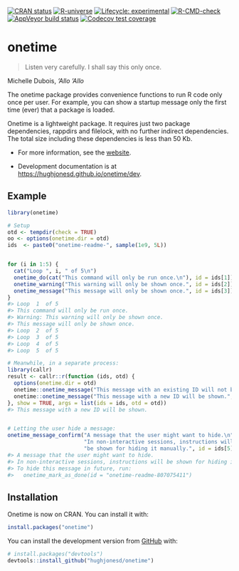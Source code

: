 
<!-- README.md is generated from README.Rmd. Please edit that file -->
<!-- badges: start -->

[![CRAN
status](https://www.r-pkg.org/badges/version/onetime)](https://CRAN.R-project.org/package=onetime)
[![R-universe](https://hughjonesd.r-universe.dev/badges/onetime)](https://hughjonesd.r-universe.dev/ui#package:onetime)
[![Lifecycle:
experimental](https://img.shields.io/badge/lifecycle-experimental-orange.svg)](https://lifecycle.r-lib.org/articles/stages.html#experimental)
[![R-CMD-check](https://github.com/hughjonesd/onetime/actions/workflows/R-CMD-check.yaml/badge.svg)](https://github.com/hughjonesd/onetime/actions/workflows/R-CMD-check.yaml)
[![AppVeyor build
status](https://ci.appveyor.com/api/projects/status/github/hughjonesd/onetime?branch=master&svg=true)](https://ci.appveyor.com/project/hughjonesd/onetime)
[![Codecov test
coverage](https://codecov.io/gh/hughjonesd/onetime/branch/master/graph/badge.svg)](https://app.codecov.io/gh/hughjonesd/onetime?branch=master)
<!-- badges: end -->

# onetime

> Listen very carefully. I shall say this only once.

Michelle Dubois, *’Allo ’Allo*

The onetime package provides convenience functions to run R code only
once per user. For example, you can show a startup message only the
first time (ever) that a package is loaded.

Onetime is a lightweight package. It requires just two package
dependencies, rappdirs and filelock, with no further indirect
dependencies. The total size including these dependencies is less than
50 Kb.

- For more information, see the
  [website](https://hughjonesd.github.io/onetime/).

- Development documentation is at
  <https://hughjonesd.github.io/onetime/dev>.

## Example

``` r
library(onetime)

# Setup
otd <- tempdir(check = TRUE)
oo <- options(onetime.dir = otd)
ids  <- paste0("onetime-readme-", sample(1e9, 5L))


for (i in 1:5) {
  cat("Loop ", i, " of 5\n")
  onetime_do(cat("This command will only be run once.\n"), id = ids[1])
  onetime_warning("This warning will only be shown once.", id = ids[2])
  onetime_message("This message will only be shown once.", id = ids[3])
}
#> Loop  1  of 5
#> This command will only be run once.
#> Warning: This warning will only be shown once.
#> This message will only be shown once.
#> Loop  2  of 5
#> Loop  3  of 5
#> Loop  4  of 5
#> Loop  5  of 5

# Meanwhile, in a separate process:
library(callr)
result <- callr::r(function (ids, otd) {
  options(onetime.dir = otd)
  onetime::onetime_message("This message with an existing ID will not be shown.", id = ids[1])
  onetime::onetime_message("This message with a new ID will be shown.", id = ids[4])
}, show = TRUE, args = list(ids = ids, otd = otd))
#> This message with a new ID will be shown.


# Letting the user hide a message:
onetime_message_confirm("A message that the user might want to hide.\n",
                        "In non-interactive sessions, instructions will ",
                        "be shown for hiding it manually.", id = ids[5])
#> A message that the user might want to hide.
#> In non-interactive sessions, instructions will be shown for hiding it manually.
#> To hide this message in future, run:
#>   onetime_mark_as_done(id = "onetime-readme-807075411")
```

## Installation

Onetime is now on CRAN. You can install it with:

``` r
install.packages("onetime")
```

You can install the development version from
[GitHub](https://github.com/) with:

``` r
# install.packages("devtools")
devtools::install_github("hughjonesd/onetime")
```
